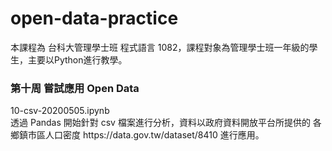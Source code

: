 # open-data-practice
本課程為 台科大管理學士班 程式語言 1082，課程對象為管理學士班一年級的學生，主要以Python進行教學。 
<h3>第十周 嘗試應用 Open Data </h3>
10-csv-20200505.ipynb <br>
透過 Pandas 開始針對 csv 檔案進行分析，資料以政府資料開放平台所提供的 各鄉鎮市區人口密度 https://data.gov.tw/dataset/8410 進行應用。
